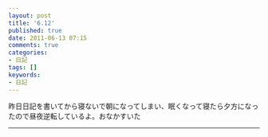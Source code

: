 ```yaml
---
layout: post
title: '6.12'
published: true
date: 2011-06-13 07:15
comments: true
categories:
- 日記
tags: []
keywords:
- 日記
---
```

昨日日記を書いてから寝ないで朝になってしまい、眠くなって寝たら夕方になったので昼夜逆転しているよ。おなかすいた

---

